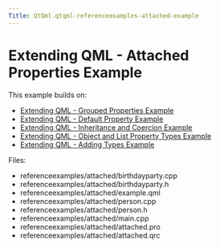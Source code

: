 ```yaml
---
Title: QtQml.qtqml-referenceexamples-attached-example
---
```

        
Extending QML - Attached Properties Example
===========================================

<span class="subtitle"></span>
<span id="details"></span>
This example builds on:

-   [Extending QML - Grouped Properties Example](https://developer.ubuntu.comapps/qml/sdk-15.04.6/QtQml.referenceexamples-grouped/)
-   [Extending QML - Default Property Example](https://developer.ubuntu.comapps/qml/sdk-15.04.6/QtQml.referenceexamples-default/)
-   [Extending QML - Inheritance and Coercion Example](https://developer.ubuntu.comapps/qml/sdk-15.04.6/QtQml.referenceexamples-coercion/)
-   [Extending QML - Object and List Property Types Example](https://developer.ubuntu.comapps/qml/sdk-15.04.6/QtQml.referenceexamples-properties/)
-   [Extending QML - Adding Types Example](https://developer.ubuntu.comapps/qml/sdk-15.04.6/QtQml.referenceexamples-adding/)

Files:

-   referenceexamples/attached/birthdayparty.cpp
-   referenceexamples/attached/birthdayparty.h
-   referenceexamples/attached/example.qml
-   referenceexamples/attached/person.cpp
-   referenceexamples/attached/person.h
-   referenceexamples/attached/main.cpp
-   referenceexamples/attached/attached.pro
-   referenceexamples/attached/attached.qrc


